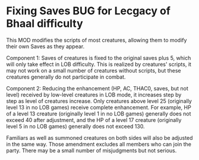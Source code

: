 # Fixing Saves BUG for Lecgacy of Bhaal difficulty

This MOD modifies the scripts of most creatures, allowing them to modify their own Saves as they appear.

Component 1: Saves of creatures is fixed to the original saves plus 5, which will only take effect in LOB difficulty.
This is realized by creatures' scripts, it may not work on a small number of creatures without scripts, but these creatures generally do not participate in combat.

Component 2:  Reducing the enhancement (HP, AC, THAC0, saves, but not level) received by low-level creatures in LOB mode, it increases step by step as level of creatures increase. Only creatures above level 25 (originally level 13 in no LOB games) receive complete enhancement.
For example, HP of a level 13 creature (originally level 1 in no LOB games) generally does not exceed 40 after adjustment, and the HP of a level 17 creature (originally level 5 in no LOB games) generally does not exceed 130.

Familiars as well as summoned creatures on both sides will also be adjusted in the same way.
Those amendment excludes all members who can join the party. There may be a small number of misjudgments but not serious.
